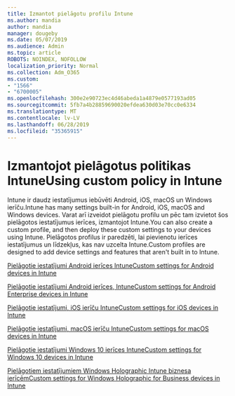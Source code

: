 ```yaml
---
title: Izmantot pielāgotu profilu Intune
ms.author: mandia
author: mandia
manager: dougeby
ms.date: 05/07/2019
ms.audience: Admin
ms.topic: article
ROBOTS: NOINDEX, NOFOLLOW
localization_priority: Normal
ms.collection: Adm_O365
ms.custom:
- "1566"
- "6700005"
ms.openlocfilehash: 300e2e90723ec4d46abeda1a4879e0577193ad05
ms.sourcegitcommit: 5fb7a4b28859690020efdea630d03e70cc0e6334
ms.translationtype: MT
ms.contentlocale: lv-LV
ms.lasthandoff: 06/28/2019
ms.locfileid: "35365915"
---
```

# <a name="using-custom-policy-in-intune"></a><span data-ttu-id="66535-102">Izmantojot pielāgotus politikas Intune</span><span class="sxs-lookup"><span data-stu-id="66535-102">Using custom policy in Intune</span></span>

<span data-ttu-id="66535-103">Intune ir daudz iestatījumus iebūvēti Android, iOS, macOS un Windows ierīču.</span><span class="sxs-lookup"><span data-stu-id="66535-103">Intune has many settings built-in for Android, iOS, macOS and Windows devices.</span></span> <span data-ttu-id="66535-104">Varat arī izveidot pielāgotu profilu un pēc tam izvietot šos pielāgotos iestatījumus ierīces, izmantojot Intune.</span><span class="sxs-lookup"><span data-stu-id="66535-104">You can also create a custom profile, and then deploy these custom settings to your devices using Intune.</span></span> <span data-ttu-id="66535-105">Pielāgotos profilus ir paredzēti, lai pievienotu ierīces iestatījumus un līdzekļus, kas nav uzcelta Intune.</span><span class="sxs-lookup"><span data-stu-id="66535-105">Custom profiles are designed to add device settings and features that aren't built in to Intune.</span></span>

[<span data-ttu-id="66535-106">Pielāgotie iestatījumi Android ierīces Intune</span><span class="sxs-lookup"><span data-stu-id="66535-106">Custom settings for Android devices in Intune</span></span>](https://docs.microsoft.com/intune/custom-settings-android)

[<span data-ttu-id="66535-107">Pielāgotie iestatījumi Android ierīces, Intune</span><span class="sxs-lookup"><span data-stu-id="66535-107">Custom settings for Android Enterprise devices in Intune</span></span>](https://docs.microsoft.com/intune/custom-settings-android-for-work)

[<span data-ttu-id="66535-108">Pielāgotie iestatījumi, iOS ierīču Intune</span><span class="sxs-lookup"><span data-stu-id="66535-108">Custom settings for iOS devices in Intune</span></span>](https://docs.microsoft.com/intune/custom-settings-ios)

[<span data-ttu-id="66535-109">Pielāgotie iestatījumi, macOS ierīču Intune</span><span class="sxs-lookup"><span data-stu-id="66535-109">Custom settings for macOS devices in Intune</span></span>](https://docs.microsoft.com/intune/custom-settings-macos)

[<span data-ttu-id="66535-110">Pielāgotie iestatījumi Windows 10 ierīces Intune</span><span class="sxs-lookup"><span data-stu-id="66535-110">Custom settings for Windows 10 devices in Intune</span></span>](https://docs.microsoft.com/intune/custom-settings-windows-10)

[<span data-ttu-id="66535-111">Pielāgotiem iestatījumiem Windows Holographic Intune biznesa ierīcēm</span><span class="sxs-lookup"><span data-stu-id="66535-111">Custom settings for Windows Holographic for Business devices in Intune</span></span>](https://docs.microsoft.com/intune/custom-settings-windows-holographic)